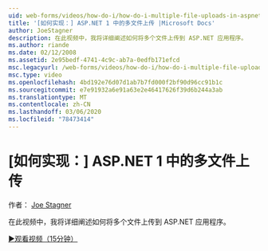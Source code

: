 ```yaml
---
uid: web-forms/videos/how-do-i/how-do-i-multiple-file-uploads-in-aspnet-1
title: '[如何实现：] ASP.NET 1 中的多文件上传 |Microsoft Docs'
author: JoeStagner
description: 在此视频中，我将详细阐述如何将多个文件上传到 ASP.NET 应用程序。
ms.author: riande
ms.date: 02/12/2008
ms.assetid: 2e95bedf-4741-4c9c-ab7a-0edfb171efcd
msc.legacyurl: /web-forms/videos/how-do-i/how-do-i-multiple-file-uploads-in-aspnet-1
msc.type: video
ms.openlocfilehash: 4bd192e76d07d1ab7b7fd000f2bf90d96cc91b1c
ms.sourcegitcommit: e7e91932a6e91a63e2e46417626f39d6b244a3ab
ms.translationtype: MT
ms.contentlocale: zh-CN
ms.lasthandoff: 03/06/2020
ms.locfileid: "78473414"
---
```

# <a name="how-do-i--multiple-file-uploads-in-aspnet1"></a>[如何实现：] ASP.NET 1 中的多文件上传

作者： [Joe Stagner](https://github.com/JoeStagner)

在此视频中，我将详细阐述如何将多个文件上传到 ASP.NET 应用程序。

[&#9654;观看视频（15分钟）](https://channel9.msdn.com/Blogs/ASP-NET-Site-Videos/how-do-i-multiple-file-uploads-in-aspnet-1)
